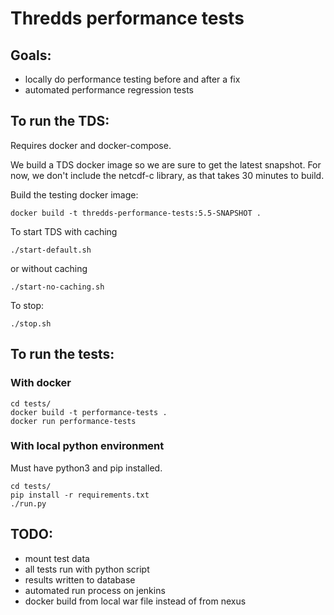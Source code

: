 # Thredds performance tests

## Goals:
- locally do performance testing before and after a fix
- automated performance regression tests

## To run the TDS:

Requires docker and docker-compose.

We build a TDS docker image so we are sure to get the latest snapshot. For now, we don't include the netcdf-c library, as that takes 30 minutes to build.

Build the testing docker image:
```
docker build -t thredds-performance-tests:5.5-SNAPSHOT .
```

To start TDS with caching
```
./start-default.sh
```
or without caching
```
./start-no-caching.sh
``````

To stop:
```
./stop.sh
```

## To run the tests:

### With docker
```
cd tests/
docker build -t performance-tests .
docker run performance-tests
```

### With local python environment
Must have python3 and pip installed.
```
cd tests/
pip install -r requirements.txt
./run.py
```

## TODO:
- mount test data
- all tests run with python script
- results written to database
- automated run process on jenkins
- docker build from local war file instead of from nexus
